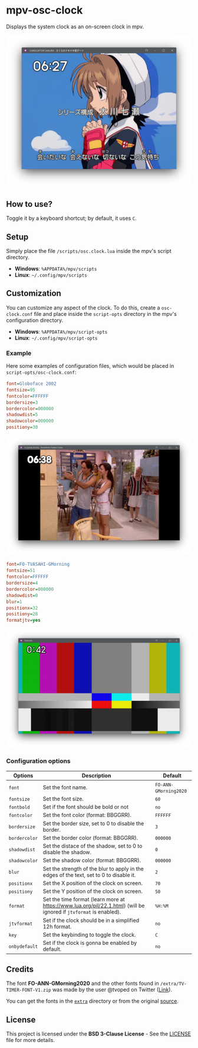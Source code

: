 # mpv-osc-clock

Displays the system clock as an on-screen clock in mpv.

![Screenshot1](/docs/screenshot1.png)

## How to use?

Toggle it by a keyboard shortcut; by default, it uses `C`.

## Setup

Simply place the file `/scripts/osc.clock.lua` inside the mpv's script directory.

- **Windows**: `%APPDATA%/mpv/scripts`
- **Linux**: `~/.config/mpv/scripts`

## Customization

You can customize any aspect of the clock. To do this, create a `osc-clock.conf` file and place inside the `script-opts` directory in the mpv's configuration directory.

- **Windows**: `%APPDATA%/mpv/script-opts`
- **Linux**: `~/.config/mpv/script-opts`

### Example

Here some examples of configuration files, which would be placed in `script-opts/osc-clock.conf`:

```ini
font=Globoface 2002
fontsize=95
fontcolor=FFFFFF
bordersize=3
bordercolor=000000
shadowdist=5
shadowcolor=000000
positiony=30
```

![Screenshot1](/docs/screenshot2.png)

```ini
font=FO-TVASAHI-GMorning
fontsize=51
fontcolor=FFFFFF
bordersize=4
bordercolor=000000
shadowdist=0
blur=1
positionx=32
positiony=28
formatjtv=yes
```

![Screenshot1](/docs/screenshot3.png)

### Configuration options

|     Options     |                                      Description                                          |        Default        |
|-----------------|-------------------------------------------------------------------------------------------|-----------------------|
|  `font`         |  Set the font name.                                                                       | `FO-ANN-GMorning2020` |
|  `fontsize`     |  Set the font size.                                                                       |         `60`          |
|  `fontbold`     |  Set if the font should be bold or not                                                    |         `no`          |
|  `fontcolor`    |  Set the font color (format: BBGGRR).                                                     |        `FFFFFF`       |
|  `bordersize`   |  Set the border size, set to 0 to disable the border.                                     |         `3`           |
|  `bordercolor`  |  Set the border color (format: BBGGRR).                                                   |        `000000`       |
|  `shadowdist`   |  Set the distace of the shadow, set to 0 to disable the shadow.                           |         `0`           |
|  `shadowcolor`  |  Set the shadow color (format: BBGGRR).                                                   |        `000000`       |
|  `blur`         |  Set the strength of the blur to apply in the edges of the text, set to 0 to disable it.  |         `2`           |
|  `positionx`    |  Set the X position of the clock on screen.                                               |         `70`          |
|  `positiony`    |  Set the Y position of the clock on screen.                                               |         `50`          |
|  `format`       |  Set the time format (learn more at https://www.lua.org/pil/22.1.html) (will be ignored if `jtvformat` is enabled).                   |        `%H:%M`        |
|  `jtvformat`    |  Set if the clock should be in a simplified 12h format.                                   |         `no`          |
|  `key`          |  Set the keybinding to toggle the clock.                                                  |         `C`           |
|  `onbydefault`  |  Set if the clock is gonna be enabled by default.                                         |         `no`          |

## Credits

The font **FO-ANN-GMorning2020** and the other fonts found in `/extra/TV-TIMER-FONT-V1.zip` was made by the user @tvoped on Twitter ([Link](https://web.archive.org/web/20220320123906/https://twitter.com/tvoped/status/1466992257962487811)).

You can get the fonts in the [`extra`](/extra) directory or from the original [source](https://www.dropbox.com/scl/fi/3lir00hds4o3xqr6hdwea/TV-TIMER-FONT-V1.zip?rlkey=xgnqhdotec8a9kf25nck7azg7&e=1&dl=0).

## License

This project is licensed under the __BSD 3-Clause License__ - See the [LICENSE](./LICENSE) file for more details.
